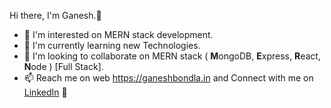 Hi there, I'm Ganesh.👋

- 🔭 I'm interested on MERN stack development.
- 🌱 I'm currently learning new Technologies.
- 👯 I'm looking to collaborate on MERN stack ( <b>M</b>ongoDB, <b>E</b>xpress, <b>R</b>eact, <b>N</b>ode ) [Full Stack].
- 📫 Reach me on web <a href="https://ganeshbondla.in">https://ganeshbondla.in</a> and Connect with me on <a href="https://www.linkedin.com/in/ganeshbondlain/">LinkedIn</a> 🤝
